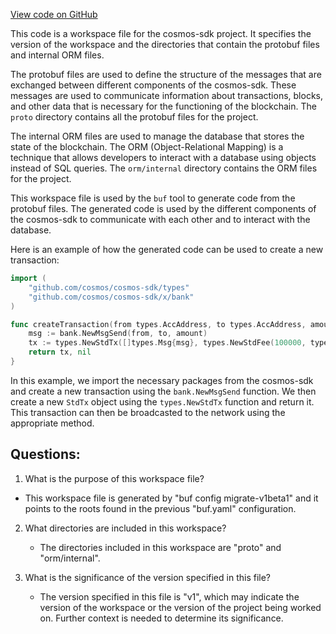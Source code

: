 [View code on GitHub](https://github.com/cosmos/cosmos-sdk/blob/main/buf.work.yaml)

This code is a workspace file for the cosmos-sdk project. It specifies the version of the workspace and the directories that contain the protobuf files and internal ORM files. 

The protobuf files are used to define the structure of the messages that are exchanged between different components of the cosmos-sdk. These messages are used to communicate information about transactions, blocks, and other data that is necessary for the functioning of the blockchain. The `proto` directory contains all the protobuf files for the project.

The internal ORM files are used to manage the database that stores the state of the blockchain. The ORM (Object-Relational Mapping) is a technique that allows developers to interact with a database using objects instead of SQL queries. The `orm/internal` directory contains the ORM files for the project.

This workspace file is used by the `buf` tool to generate code from the protobuf files. The generated code is used by the different components of the cosmos-sdk to communicate with each other and to interact with the database. 

Here is an example of how the generated code can be used to create a new transaction:

```go
import (
    "github.com/cosmos/cosmos-sdk/types"
    "github.com/cosmos/cosmos-sdk/x/bank"
)

func createTransaction(from types.AccAddress, to types.AccAddress, amount types.Coins) (types.Tx, error) {
    msg := bank.NewMsgSend(from, to, amount)
    tx := types.NewStdTx([]types.Msg{msg}, types.NewStdFee(100000, types.NewCoins(types.NewCoin("stake", 100))), nil, "")
    return tx, nil
}
```

In this example, we import the necessary packages from the cosmos-sdk and create a new transaction using the `bank.NewMsgSend` function. We then create a new `StdTx` object using the `types.NewStdTx` function and return it. This transaction can then be broadcasted to the network using the appropriate method.
## Questions: 
 1. What is the purpose of this workspace file?
   - This workspace file is generated by "buf config migrate-v1beta1" and it points to the roots found in the previous "buf.yaml" configuration.

2. What directories are included in this workspace?
   - The directories included in this workspace are "proto" and "orm/internal".

3. What is the significance of the version specified in this file?
   - The version specified in this file is "v1", which may indicate the version of the workspace or the version of the project being worked on. Further context is needed to determine its significance.
